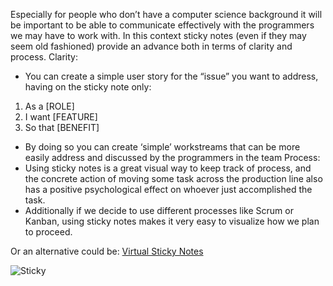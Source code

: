 Especially for people who don’t have a computer science background it will be important to be able to communicate effectively with the programmers we may have to work with. 
In this context sticky notes (even if they may seem old fashioned) provide an advance both in terms of clarity and process.
Clarity:
*	You can create a simple user story for the “issue” you want to address, having on the sticky note only: 
1) As a [ROLE]
2)	I want [FEATURE]
3)	So that [BENEFIT]
*	By doing so you can create ‘simple’ workstreams that can be more easily address and discussed by the programmers in the team
Process:
*	Using sticky notes is a great visual way to keep track of process, and the concrete action of moving some task across the production line also has a positive psychological effect on whoever just accomplished the task.
*	Additionally if we decide to use different processes like Scrum or Kanban, using sticky notes makes it very easy to visualize how we plan to proceed.


Or an alternative could be: [Virtual Sticky Notes](http://windows.microsoft.com/en-us/windows7/products/features/sticky-notes)


![Sticky](http://simpledeveloper.com/wp-content/uploads/2013/06/500x250xsticky-note-using-html5-web-storage-300x225.jpg.pagespeed.ic.FlLRDCRXbG.webp)
